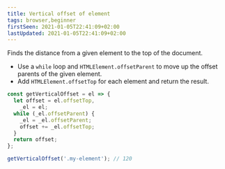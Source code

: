 ```yaml
---
title: Vertical offset of element
tags: browser,beginner
firstSeen: 2021-01-05T22:41:09+02:00
lastUpdated: 2021-01-05T22:41:09+02:00
---
```


Finds the distance from a given element to the top of the document.

- Use a `while` loop and `HTMLElement.offsetParent` to move up the offset parents of the given element.
- Add `HTMLElement.offsetTop` for each element and return the result.

```js
const getVerticalOffset = el => {
  let offset = el.offsetTop,
    _el = el;
  while (_el.offsetParent) {
    _el = _el.offsetParent;
    offset += _el.offsetTop;
  }
  return offset;
};
```

```js
getVerticalOffset('.my-element'); // 120
```
